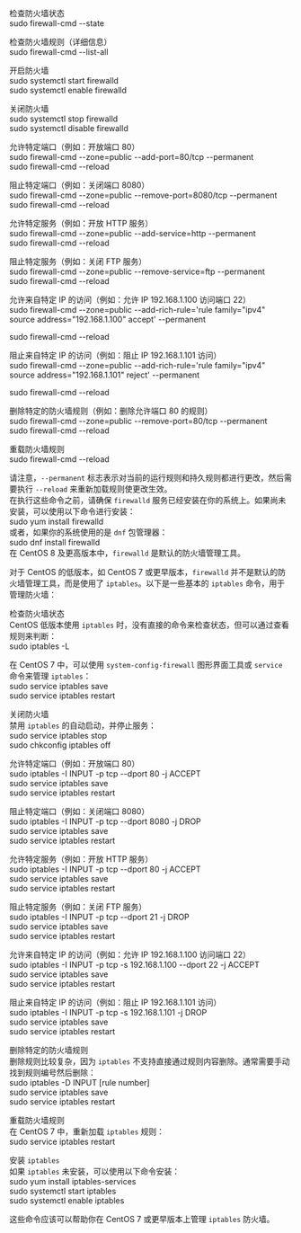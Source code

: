 检查防火墙状态  
sudo firewall-cmd --state  

检查防火墙规则（详细信息）  
sudo firewall-cmd --list-all  

开启防火墙  
sudo systemctl start firewalld  
sudo systemctl enable firewalld  

关闭防火墙  
sudo systemctl stop firewalld  
sudo systemctl disable firewalld  

允许特定端口（例如：开放端口 80）  
sudo firewall-cmd --zone=public --add-port=80/tcp --permanent  
sudo firewall-cmd --reload  

阻止特定端口（例如：关闭端口 8080）  
sudo firewall-cmd --zone=public --remove-port=8080/tcp --permanent  
sudo firewall-cmd --reload  

允许特定服务（例如：开放 HTTP 服务）  
sudo firewall-cmd --zone=public --add-service=http --permanent  
sudo firewall-cmd --reload

阻止特定服务（例如：关闭 FTP 服务）  
sudo firewall-cmd --zone=public --remove-service=ftp --permanent  
sudo firewall-cmd --reload

允许来自特定 IP 的访问（例如：允许 IP 192.168.1.100 访问端口 22）  
sudo firewall-cmd --zone=public --add-rich-rule='rule family="ipv4" source address="192.168.1.100" accept' --permanent  

sudo firewall-cmd --reload  

阻止来自特定 IP 的访问（例如：阻止 IP 192.168.1.101 访问）  
sudo firewall-cmd --zone=public --add-rich-rule='rule family="ipv4" source address="192.168.1.101" reject' --permanent  

sudo firewall-cmd --reload

删除特定的防火墙规则（例如：删除允许端口 80 的规则）  
sudo firewall-cmd --zone=public --remove-port=80/tcp --permanent  
sudo firewall-cmd --reload

重载防火墙规则  
sudo firewall-cmd --reload

请注意，`--permanent` 标志表示对当前的运行规则和持久规则都进行更改，然后需要执行 `--reload` 来重新加载规则使更改生效。  
在执行这些命令之前，请确保 `firewalld` 服务已经安装在你的系统上。如果尚未安装，可以使用以下命令进行安装：  
sudo yum install firewalld  
或者，如果你的系统使用的是 `dnf` 包管理器：  
sudo dnf install firewalld  
在 CentOS 8 及更高版本中，`firewalld` 是默认的防火墙管理工具。


对于 CentOS 的低版本，如 CentOS 7 或更早版本，`firewalld` 并不是默认的防火墙管理工具，而是使用了 `iptables`。以下是一些基本的 `iptables` 命令，用于管理防火墙：  

检查防火墙状态  
CentOS 低版本使用 `iptables` 时，没有直接的命令来检查状态，但可以通过查看规则来判断：  
sudo iptables -L  

在 CentOS 7 中，可以使用 `system-config-firewall` 图形界面工具或 `service` 命令来管理 `iptables`：  
sudo service iptables save  
sudo service iptables restart  

关闭防火墙  
禁用 `iptables` 的自动启动，并停止服务：  
sudo service iptables stop  
sudo chkconfig iptables off

允许特定端口（例如：开放端口 80）  
sudo iptables -I INPUT -p tcp --dport 80 -j ACCEPT  
sudo service iptables save  
sudo service iptables restart

阻止特定端口（例如：关闭端口 8080）  
sudo iptables -I INPUT -p tcp --dport 8080 -j DROP  
sudo service iptables save  
sudo service iptables restart

允许特定服务（例如：开放 HTTP 服务）  
sudo iptables -I INPUT -p tcp --dport 80 -j ACCEPT  
sudo service iptables save  
sudo service iptables restart

阻止特定服务（例如：关闭 FTP 服务）  
sudo iptables -I INPUT -p tcp --dport 21 -j DROP  
sudo service iptables save  
sudo service iptables restart
  
允许来自特定 IP 的访问（例如：允许 IP 192.168.1.100 访问端口 22）  
sudo iptables -I INPUT -p tcp -s 192.168.1.100 --dport 22 -j ACCEPT  
sudo service iptables save  
sudo service iptables restart

阻止来自特定 IP 的访问（例如：阻止 IP 192.168.1.101 访问）  
sudo iptables -I INPUT -p tcp -s 192.168.1.101 -j DROP  
sudo service iptables save  
sudo service iptables restart

删除特定的防火墙规则  
删除规则比较复杂，因为 `iptables` 不支持直接通过规则内容删除。通常需要手动找到规则编号然后删除：  
sudo iptables -D INPUT [rule number]  
sudo service iptables save  
sudo service iptables restart

重载防火墙规则  
在 CentOS 7 中，重新加载 `iptables` 规则：  
sudo service iptables restart

安装 `iptables`  
如果 `iptables` 未安装，可以使用以下命令安装：  
sudo yum install iptables-services  
sudo systemctl start iptables  
sudo systemctl enable iptables

这些命令应该可以帮助你在 CentOS 7 或更早版本上管理 `iptables` 防火墙。
